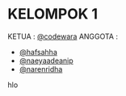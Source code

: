 # KELOMPOK 1

KETUA : [@codewara](github.com/codewara)
ANGGOTA : 
- [@hafsahha](github.com/@hafsahha)
- [@naeyaadeanip](github.com/@naeyaadeanip)
- [@narenridha](github.com/@narenridha)

hlo